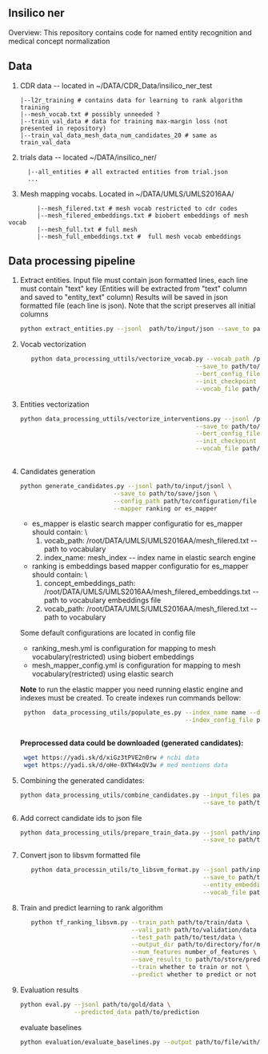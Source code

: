 Insilico ner
---

Overview: This repository contains code for named entity recognition and medical concept 
normalization


Data 
---
   1. CDR data -- located in ~/DATA/CDR_Data/insilico_ner_test
         ```
         |--l2r_training # contains data for learning to rank algorithm training
         |--mesh_vocab.txt # possibly unneeded ?
         |--train_val_data # data for training max-margin loss (not presented in repository)
         |--train_val_data_mesh_data_num_candidates_20 # same as train_val_data
        ```
   2. trials data  -- located ~/DATA/insilico_ner/
        ```
          |--all_entities # all extracted entities from trial.json
          ...
        ```
        
   3. Mesh mapping vocabs. Located in ~/DATA/UMLS/UMLS2016AA/
```
        |--mesh_filered.txt # mesh vocab restricted to cdr codes
        |--mesh_filered_embeddings.txt # biobert embeddings of mesh vocab 
        |--mesh_full.txt # full mesh 
        |--mesh_full_embeddings.txt #  full mesh vocab embeddings
```
        
Data processing pipeline
---
1. Extract entities. Input file must contain json formatted lines, 
    each line must contain "text" key (Entities will be extracted from 
    "text" column and  saved to  "entity_text" column) 
    Results  will be saved in json formatted file (each line is json). 
    Note that the script preserves all initial columns
    
    ```bash
    python extract_entities.py --jsonl  path/to/input/json --save_to path/to/save/json --trials [if trials are used as input]
    ```
2. Vocab vectorization
    
    ```bash
       python data_processing_uttils/vectorize_vocab.py --vocab_path /path/to/mapping/vocab  \
                                                     --save_to path/to/save/embeddings \
                                                     --bert_config_file path/to/bert/config_file \
                                                     --init_checkpoint path/to/ckpt \
                                                     --vocab_file path/to/bert/bpevocab
    ```

3. Entities vectorization
    
    ```bash
    python data_processing_uttils/vectorize_interventions.py --jsonl /path/to/input/json  \
                                                     --save_to path/to/save/json \
                                                     --bert_config_file path/to/bert/config_file \
                                                     --init_checkpoint path/to/ckpt \
                                                     --vocab_file path/to/bert/bpevocab
                                                     
    ```

4. Candidates generation
    
    ```bash
    python generate_candidates.py --jsonl path/to/input/jsonl \
                              --save_to path/to/save/json \
                              --config_path path/to/configuration/file \
                              --mapper ranking or es_mapper
    ```

    * es_mapper is elastic search mapper
        configuratio for es_mapper should contain: \
        1. vocab_path: /root/DATA/UMLS/UMLS2016AA/mesh_filered.txt -- path to vocabulary
        2. index_name: mesh_index  -- index name in elastic search engine
    * ranking is embeddings based mapper
        configuratio for es_mapper should contain: \
       1. concept_embeddings_path: /root/DATA/UMLS/UMLS2016AA/mesh_filered_embeddings.txt -- path to vocabulary embeddings file
       2. vocab_path: /root/DATA/UMLS/UMLS2016AA/mesh_filered.txt -- path to vocabulary
  
    Some default configurations are located in config file
    * ranking_mesh.yml is configuration for mapping to mesh vocabulary(restricted) using
      biobert embeddings
    * mesh_mapper_config.yml is configuration for mapping to mesh vocabulary(restricted) using
      elastic search
      
    **Note** to run the elastic mapper you need running elastic engine and indexes must be created. To create indexes run
    commands bellow:
    ```bash
     python  data_processing_utils/populate_es.py --index_name name --documents_file path/to/vocab \
                                                  --index_config_file path/to/index/config # example in configs/es_index_config.cfg
                                                    
    ```
     
    **Preprocessed data could be downloaded (generated candidates):**

    ```bash
     wget https://yadi.sk/d/xiGz3tPVE2n0rw # ncbi data
     wget https://yadi.sk/d/oHe-0XTW4xQV3w # med mentions data 
    ```
     
5. Combining the generated candidates:

    ```bash
    python data_processing_utils/combine_candidates.py --input_files paths/to/input/files \
                                                       --save_to path/to/save/combined/json
 
    ```
    
6. Add correct candidate ids to json file

    ```bash
    python data_processing_utils/prepare_train_data.py --jsonl path/input/json  \
                                                       --save_to path/to/save/json
    ```
7. Convert json to libsvm formatted file

    ```bash
       python data_processin_utils/to_libsvm_format.py --jsonl path/input/json  \
                                                       --save_to path/to/save/json \
                                                       --entity_embeddings path/to/vocab/embedding \
                                                       --vocab_file path/to/mapping/vocab
    ```
    
8. Train and predict learning to rank algorithm
    ```bash
       python tf_ranking_libsvm.py --train_path path/to/train/data \
                                   --vali_path path/to/validation/data \
                                   --test_path path/to/test/data \
                                   --output_dir path/to/directory/for/model/saving \
                                   --num_features number_of_features \
                                   --save_results_to path/to/store/predicitons/on/test \
                                   --train whether to train or not \
                                   --predict whether to predict or not 
    ```
    
9. Evaluation results

    ```bash
    python eval.py --jsonl path/to/gold/data \
                   --predicted_data path/to/prediction
    ```
    evaluate baselines
    ```bash
    python evaluation/evaluate_baselines.py --output path/to/file/with/candidates
    ```
